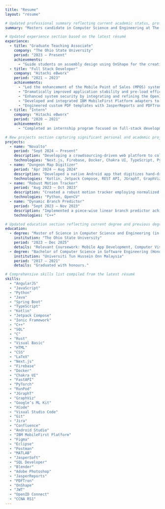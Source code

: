 ```yaml
---
title: "Resume"
layout: "resume"

# Updated professional summary reflecting current academic status, professional experience and project work
summary: "Masters candidate in Computer Science and Engineering at The Ohio State University with professional experience as a full stack developer and graduate teaching associate. Led enhancements of enterprise mobile platforms, resolved complex performance and security issues, and guided students in assembly design for 3D engineering projects. Passionate about building scalable web and mobile applications and exploring advanced machine learning techniques for innovative solutions."

# Updated experience section based on the latest résumé
experience:
  - title: "Graduate Teaching Associate"
    company: "The Ohio State University"
    period: "2023 – Present"
    achievements:
      - "Guide students on assembly design using OnShape for the creation of detailed 3D models for engineering projects."
  - title: "Full Stack Developer"
    company: "Hitachi eBworx"
    period: "2021 – 2023"
    achievements:
      - "Led the enhancement of the Mobile Point of Sales (MPOS) system for Great Eastern Malaysia, increasing customer engagement and sales efficiency through key development contributions and seamless two‑way data integration with GreatPlanner."
      - "Dramatically improved application stability and pre‑load efficiency by identifying and resolving a critical memory leak using XCode’s memory graph debugger."
      - "Enhanced system security by integrating and refining the OpenID Connect authentication protocol with JWT, addressing weak pseudo‑random number generator issues, and developing a robust password hash salting algorithm for offline user authentication."
      - "Developed and integrated IBM MobileFirst Platform adapters to support CRUD operations with a SQL database backend, improving data handling and operational efficiency."
      - "Engineered custom PDF templates with JasperReports and PDFTron for dynamic report generation, facilitating effective code migration across VSIT, SIT, UAT, and production environments."
  - title: "Intern"
    company: "Hitachi eBworx"
    period: "2020 – 2021"
    achievements:
      - "Completed an internship program focused on full‑stack development and gained practical experience contributing to software development and integration tasks."

# New projects section capturing significant personal and academic projects
projects:
  - name: "Novalto"
    period: "Sept 2024 – Present"
    description: "Developing a crowdsourcing‑driven web platform to collect high‑quality question‑answer datasets spanning diverse knowledge domains. The platform facilitates fine‑tuning of localized large language models (LLMs) through advanced techniques like Direct Preference Optimization (DPO), enabling the creation of domain‑specific LLMs."
    technologies: "Next.js, Firebase, Docker, Chakra UI, TypeScript, Python, FastAPI, PyTorch, RunPod"
  - name: "Dungeon Map Digitizer"
    period: "Apr 2024 – Aug 2024"
    description: "Developed a native Android app that digitizes hand‑drawn Dungeons & Dragons maps into graph visualizations using an LLM, supporting dynamic node and edge modifications. Implemented on‑device image pre‑processing with Google’s ML Kit to enhance accuracy before visualization."
    technologies: "Kotlin, Jetpack Compose, REST API, JGraphT, GraphViz, Google’s ML Kit"
  - name: "Robust Motion Tracker"
    period: "Aug 2023 – Oct 2023"
    description: "Created a robust motion tracker employing normalized cross correlation (NCC) and covariance tracking techniques that adaptively select between them to find the best match of a tracked object."
    technologies: "Python, OpenCV"
  - name: "Dynamic Branch Predictor"
    period: "Sept 2023 – Nov 2023"
    description: "Implemented a piece‑wise linear branch predictor achieving a mis‑prediction rate of only 5.3 % with a predictor size of 64 KB."
    technologies: "C++"

# Updated education section reflecting current degree and previous degree
education:
  - degree: "Master of Science in Computer Science and Engineering (in progress)"
    institution: "The Ohio State University"
    period: "2023 – Dec 2025"
    details: "Relevant Coursework: Mobile App Development, Computer Vision, Cybersecurity, Algorithms, Computer Architecture, Network Security, Programming Languages, Data Mining."
  - degree: "Bachelor of Computer Science in Software Engineering (Honours)"
    institution: "Universiti Tun Hussein Onn Malaysia"
    period: "2017 – 2021"
    details: "Graduated with honours."

# Comprehensive skills list compiled from the latest résumé
skills:
  - "AngularJS"
  - "JavaScript"
  - "Python"
  - "Java"
  - "Spring Boot"
  - "TypeScript"
  - "Kotlin"
  - "Jetpack Compose"
  - "Ionic Framework"
  - "C++"
  - "SQL"
  - "C"
  - "Rust"
  - "Visual Basic"
  - "HTML"
  - "CSS"
  - "LaTeX"
  - "Next.js"
  - "Firebase"
  - "Docker"
  - "Chakra UI"
  - "FastAPI"
  - "PyTorch"
  - "RunPod"
  - "JGraphT"
  - "GraphViz"
  - "Google’s ML Kit"
  - "XCode"
  - "Visual Studio Code"
  - "Git"
  - "Jira"
  - "Confluence"
  - "Android Studio"
  - "IBM MobileFirst Platform"
  - "Figma"
  - "Eclipse"
  - "Postman"
  - "MATLAB"
  - "JasperSoft"
  - "SQL Developer"
  - "Blender"
  - "Adobe Photoshop"
  - "JasperReports"
  - "PDFTron"
  - "OnShape"
  - "JWT"
  - "OpenID Connect"
  - "CCNA RS1"
---
```

